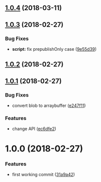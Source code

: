 <a name="1.0.4"></a>
## [1.0.4](https://github.com/poppinss/simple-message-reader/compare/v1.0.3...v1.0.4) (2018-03-11)



<a name="1.0.3"></a>
## [1.0.3](https://github.com/poppinss/simple-message-reader/compare/v1.0.2...v1.0.3) (2018-02-27)


### Bug Fixes

* **script:** fix prepublishOnly case ([9e55d39](https://github.com/poppinss/simple-message-reader/commit/9e55d39))



<a name="1.0.2"></a>
## [1.0.2](https://github.com/poppinss/simple-message-reader/compare/v1.0.1...v1.0.2) (2018-02-27)



<a name="1.0.1"></a>
## [1.0.1](https://github.com/poppinss/simple-message-reader/compare/v1.0.0...v1.0.1) (2018-02-27)


### Bug Fixes

* convert blob to arraybuffer ([e247f11](https://github.com/poppinss/simple-message-reader/commit/e247f11))


### Features

* change API ([ec6dfe2](https://github.com/poppinss/simple-message-reader/commit/ec6dfe2))



<a name="1.0.0"></a>
# 1.0.0 (2018-02-27)


### Features

* first working commit ([31a9a42](https://github.com/poppinss/simple-message-reader/commit/31a9a42))



